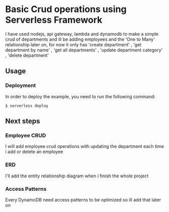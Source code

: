 # Basic Crud operations using Serverless Framework

I have used nodejs, api gateway, lambda and dynamodb to make a simple crud of departments and ill be adding employees and the 'One to Many' relationship later on, for now it only has 'create department' , 'get department by name' , 'get all departments' , 'update department category' , 'delete department'

## Usage

### Deployment

In order to deploy the example, you need to run the following command:

```
$ serverless deploy
```

## Next steps

### Employee CRUD

I will add employee crud operations with updating the department each time i add or delete an employee

### ERD

I'll add the entity relationship diagram when i finish the whole project

### Access Patterns

Every DynamoDB need access patterns to be optimized so ill add that later on
